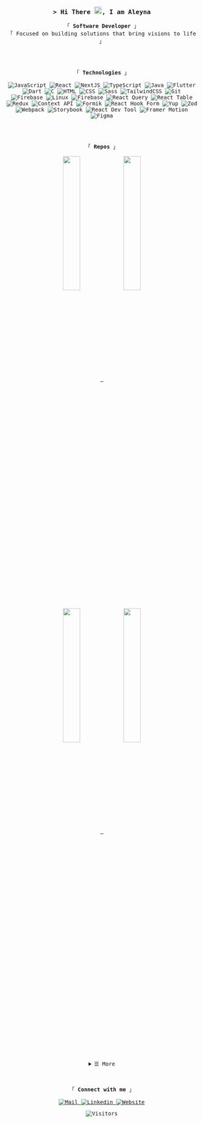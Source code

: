<!-- Title -->
<h3 align="center">
    <samp>&gt; Hi There <img src="https://raw.githubusercontent.com/aemmadi/aemmadi/master/wave.gif" width="20">, I am Aleyna</samp>
</h3>

<!-- About Me -->
<p align="center">
    <samp>
       「 <strong> Software Developer </strong> 」
        <br>
        「 Focused on building solutions that bring visions to life 」
        <br>
    </samp>
</p>

<br>
<br>
<!-- Technologies -->
<p align="center">
    <samp>
        「 <strong> Technologies </strong> 」
       <br>
       <br>
<!-- JavaScript -->
<img alt="JavaScript" src="https://img.shields.io/badge/-JavaScript-05122A?style=flat&logo=JavaScript&color=3e3e3e"> 
<!-- React -->
<img alt="React" src="https://img.shields.io/badge/-React-02cdf1?style=flat&logo=React&color=3e3e3e"> 
<!-- NextJS -->
<img alt="NextJS" src="https://img.shields.io/badge/-NextJS-white?style=flat-square&logo=Next.js&color=3e3e3e">
<!-- TypeScript -->
<img alt="TypeScript" src="https://img.shields.io/badge/-TypeScript-3178C6?style=flat&logo=TypeScript&color=3e3e3e">
<!-- Java -->
<img alt="Java" src="https://img.shields.io/badge/-Java-05122A?style=flat&logo=java&color=3e3e3e">
<!-- Flutter -->
<img alt="Flutter" src="https://img.shields.io/badge/-Flutter-05122A?style=flat&logo=flutter&color=3e3e3e">
<!-- Dart -->
<img alt="Dart" src="https://img.shields.io/badge/-Dart-05122A?style=flat&logo=dart&color=3e3e3e">
<!-- C -->
<img alt="C" src="https://img.shields.io/badge/-C-05122A?style=flat&logo=c&color=3e3e3e">
<!-- HTML -->
<img alt="HTML" src="https://img.shields.io/badge/-HTML-05122A?style=flat&logo=HTML&color=3e3e3e">
<!-- CSS -->
<img alt="CSS" src="https://img.shields.io/badge/-CSS-05122A?style=flat&logo=CSS&color=3e3e3e">
<!-- Sass -->
<img alt="Sass" src="https://img.shields.io/badge/-Sass-C69??style=flat&logo=sass&color=3e3e3e">
<!-- TailwindCSS -->
<img alt="TailwindCSS" src="https://img.shields.io/badge/Tailwind%20CSS-%2338B2AC.svg?logo=tailwind-css&style=flat&color=3e3e3e">
<!-- Git -->
<img alt="Git" src="https://img.shields.io/badge/-Git-F05032?style=flat&logo=git&color=3e3e3e">
<!-- Json -->
<img alt="Firebase" src="https://img.shields.io/badge/JSON-000?logo=json&style=flat&color=3e3e3e">
<!-- Linux -->
<img alt="Linux" src="https://img.shields.io/badge/-GNU/Linux-05122A?style=flat&logo=linux&color=3e3e3e">
<!-- Firebase -->
<img alt="Firebase" src="https://img.shields.io/badge/-Firebase-05122A?style=flat&logo=Firebase&color=3e3e3e">  
<!-- React Query -->
<img alt="React Query" src="https://img.shields.io/badge/React%20Query-FF4154?logo=reactquery&?style=flat&color=3e3e3e">
<!-- React Table -->
<img alt="React Table" src="https://img.shields.io/badge/React%20Table-FF4154?logo=reacttable&?style=flat&color=3e3e3e">     
<!-- Redux -->
<img alt="Redux" src="https://img.shields.io/badge/-Redux-764ABC?style=flat&logo=redux&color=3e3e3e">
<!-- Context API -->
<img alt="Context API" src="https://img.shields.io/badge/-Context%20API-05122A?style=flat&logo=react&color=3e3e3e">
<!-- Formik -->
<img alt="Formik" src="https://img.shields.io/badge/-Formik-05122A?style=flat&logo=formik&color=3e3e3e">
<!-- React Hook Form -->
<img alt="React Hook Form" src="https://img.shields.io/badge/-React%20Hook%20Form-EC5990?style=flat&logo=reacthookform&color=3e3e3e">
<!-- Yup -->
<img alt="Yup" src="https://img.shields.io/badge/-Yup-05122A?style=flat&logo=yup&color=3e3e3e">
<!-- Zod -->
<img alt="Zod" src="https://img.shields.io/badge/-Zod-05122A?style=flat&logo=zod&color=3e3e3e">
<!-- Webpack -->
<img alt="Webpack" src="https://img.shields.io/badge/-Webpack-8DD6F9?style=flat&logo=webpack&color=3e3e3e">
<!-- Storybook -->
<img alt="Storybook" src="https://img.shields.io/badge/-Storybook-FF4785?style=flat&logo=storybook&color=3e3e3e">
<!-- React Dev Tool -->
<img alt="React Dev Tool" src="https://img.shields.io/badge/-React%20Dev%20Tool-61DAFB?style=flat&logo=react&color=3e3e3e">
<!-- Framer Motion -->
<img alt="Framer Motion" src="https://img.shields.io/badge/-Framer%20Motion-05122A?style=flat&logo=framer&color=3e3e3e">
<!-- Figma -->
<img alt="Figma" src="https://img.shields.io/badge/-Figma-F24E1E?style=flat&logo=figma&color=3e3e3e">
</samp>
<br>
</p>

<br>
<br>
       
 
<!-- Repos -->
<p align="center">
    <samp>
      「 <strong> Repos </strong> 」
        <br>
     <br>
              <a href="https://github.com/aleynaeser/portfolio" target="_blank">
<img width='30%' align="center"src="https://github-readme-stats.vercel.app/api/pin/?username=aleynaeser&repo=portfolio&theme=github_dark_dimmed"/>
</a>
              <a href="https://github.com/aleynaeser/flutter-ui-design-examples" target="_blank">
<img width='30%' align="center"src="https://github-readme-stats.vercel.app/api/pin/?username=aleynaeser&repo=flutter-ui-design-examples&theme=github_dark_dimmed"/>
</a>
    </samp>
</p>

<p align="center">
        <samp>
     <a href="https://github.com/aleynaeser/daily-news" target="_blank">
<img width='30%' align="center"src="https://github-readme-stats.vercel.app/api/pin/?username=aleynaeser&repo=daily-news&theme=github_dark_dimmed"/>
</a>
          <a href="https://github.com/aleynaeser/budget-management-app" target="_blank">
<img width='30%' align="center"src="https://github-readme-stats.vercel.app/api/pin/?username=aleynaeser&repo=budget-management-app&theme=github_dark_dimmed"/>
</a>
   </samp>
</p>

<!-- Details -->
<details align="center">
    <summary> <samp>&#9776; More</samp></summary>
    <p align="center">
        <br>
        <!-- Activity Widget -->
        <img alt="Aleyna's GitHub Stats" src="https://github-readme-stats.vercel.app/api?username=aleynaeser&hide_title=true&hide_rank=true&show_icons=true&theme=github_dark_dimmed&border_radius=20" />
        <br>
    </p>
</details>

<br>
<br>
  
<!-- Connect With Me -->
<p align="center">
    <samp>
       「 <strong> Connect with me </strong> 」
        <br>
        <br>
     <!-- Mail -->
<a href="mailto:aleynaeseer@gmail.com" target="_blank">
<img alt="Mail" src="https://img.shields.io/badge/-Mail-EA4335?style=flat&logo=mail&color=3e3e3e">
</a>
     
<!-- Linkedin -->
<a href="https://www.linkedin.com/in/aleyna-eser-818043185/" target="_blank">
<img alt="Linkedin" src="https://img.shields.io/badge/-Linkedin-0A66C2?style=flat&logo=Linkedin&color=3e3e3e">
</a>
     
 <!-- Website -->
<a href="https://aleynaeser.tech/" target="_blank">
<img alt="Website" src="https://img.shields.io/badge/-Website-0A66C2?style=flat&logo=Website&color=3e3e3e">
</a>
    </samp>
</p>

<!-- Footer -->
<p align="center">
    <samp>
           <img alt="Visitors" src="https://visitor-badge.laobi.icu/badge?page_id=aleynaeser&right_color=F6A0A6">
    </samp>
</p>
